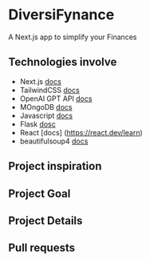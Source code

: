 # DiversiFynance
A Next.js app to simplify your Finances

## Technologies involve
- Next.js [docs](https://nextjs.org/docs)
- TailwindCSS [docs](https://tailwindcss.com/docs/installation)
- OpenAI GPT API [docs](https://platform.openai.com/docs/api-reference)
- MOngoDB [docs](https://www.mongodb.com/docs/)
- Javascript [docs]([https://www.python.org/doc/](https://developer.mozilla.org/en-US/docs/Web/JavaScript/Guide))
- Flask [dosc](https://flask.palletsprojects.com/en/3.0.x/)
- React [docs] (https://react.dev/learn)
- beautifulsoup4 [docs](https://beautiful-soup-4.readthedocs.io/en/latest/)
## Project inspiration

## Project Goal

## Project Details


## Pull requests




